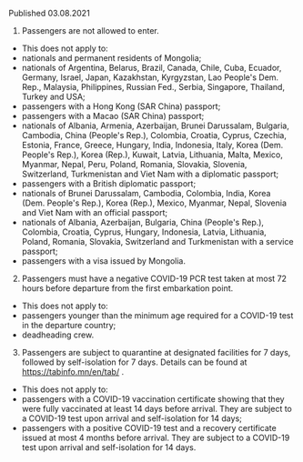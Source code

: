 Published 03.08.2021
1. Passengers are not allowed to enter.
- This does not apply to:
- nationals and permanent residents of Mongolia;
- nationals of Argentina, Belarus, Brazil, Canada, Chile, Cuba, Ecuador, Germany, Israel, Japan, Kazakhstan, Kyrgyzstan, Lao People's Dem. Rep., Malaysia, Philippines, Russian Fed., Serbia, Singapore, Thailand, Turkey and USA;
- passengers with a Hong Kong (SAR China) passport;
- passengers with a Macao (SAR China) passport;
- nationals of Albania, Armenia, Azerbaijan, Brunei Darussalam, Bulgaria, Cambodia, China (People's Rep.), Colombia, Croatia, Cyprus, Czechia, Estonia, France, Greece, Hungary, India, Indonesia, Italy, Korea (Dem. People's Rep.), Korea (Rep.), Kuwait, Latvia, Lithuania, Malta, Mexico, Myanmar, Nepal, Peru, Poland, Romania, Slovakia, Slovenia, Switzerland, Turkmenistan and Viet Nam with a diplomatic passport;
- passengers with a British diplomatic passport;
- nationals of Brunei Darussalam, Cambodia, Colombia, India, Korea (Dem. People's Rep.), Korea (Rep.), Mexico, Myanmar, Nepal, Slovenia and Viet Nam with an official passport;
- nationals of Albania, Azerbaijan, Bulgaria, China (People's Rep.), Colombia, Croatia, Cyprus, Hungary, Indonesia, Latvia, Lithuania, Poland, Romania, Slovakia, Switzerland and Turkmenistan with a service passport;
- passengers with a visa issued by Mongolia.
2. Passengers must have a negative COVID-19 PCR test taken at most 72 hours before departure from the first embarkation point. 
- This does not apply to:
- passengers younger than the minimum age required for a COVID-19 test in the departure country;
- deadheading crew.
3. Passengers are subject to quarantine at designated facilities for 7 days, followed by self-isolation for 7 days. Details can be found at <a href="https://tabinfo.mn/en/tab/">https://tabinfo.mn/en/tab/</a> . 
- This does not apply to:
 - passengers with a COVID-19 vaccination certificate showing that they were fully vaccinated at least 14 days before arrival. They are subject to a COVID-19 test upon arrival and self-isolation for 14 days;
- passengers with a positive COVID-19 test and a recovery certificate issued at most 4 months before arrival. They are subject to a COVID-19 test upon arrival and self-isolation for 14 days. 

